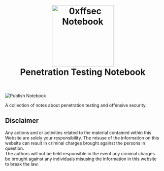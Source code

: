 <h1 align="center" style="padding-bottom:2rem;">
  <a href="https://0xffsec.com/notebook">
      <img src="https://0xffsec.com/images/logo.svg" alt="0xffsec Notebook" width="200">
  </a>
  <br>
  Penetration Testing Notebook
</h1>

![Publish Notebook](https://github.com/0xffsec/notebook/workflows/Publish%20Notebook/badge.svg)

A collection of notes about penetration testing and offensive security.

## Disclaimer

Any actions and or activities related to the material contained within this Website are solely your responsibility. The misuse of the information on this website can result in criminal charges brought against the persons in question.  
The authors will not be held responsible in the event any criminal charges be brought against any individuals misusing the information in this website to break the law.
